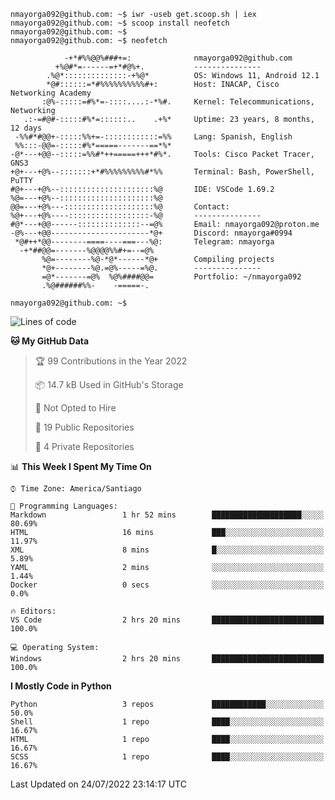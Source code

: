 ```console
nmayorga092@github.com: ~$ iwr -useb get.scoop.sh | iex
nmayorga092@github.com: ~$ scoop install neofetch
nmayorga092@github.com: ~$ 
nmayorga092@github.com: ~$ neofetch

            -+*#%%@@%###+=:              nmayorga092@github.com
          +%@#*=------=+*#@%+.           ---------------
        .%@*::::::::::::::-+%@*          OS: Windows 11, Android 12.1
        *@#::::::=*#%%%%%%%%%%#+:        Host: INACAP, Cisco Networking Academy
       :@%-:::::=#%*=-::::....:-*%#.     Kernel: Telecommunications, Networking
   .:-=#@#-:::::#%*=::::::..    .+%*     Uptime: 23 years, 8 months, 12 days
 -%%#*#@@+-:::::%%+=-::::::::::::=%%     Lang: Spanish, English
 %%:::-@@=-:::::#%*=====-------==*%*     
-@*---+@@--:::::=%%#*++=====+++*#%*.     Tools: Cisco Packet Tracer, GNS3
+@+---+@%--:::::::+*#%%%%%%%%%#*%%       Terminal: Bash, PowerShell, PuTTY
#@+---+@%--:::::::::::::::::::::%@       IDE: VSCode 1.69.2
%@=---+@%--:::::::::::::::::::::%@       
@@=---+@%---::::::::::::::::::::%@       Contact:
%@+---+@%----::::::::::::::::::-%@       ---------------
#@*---+@@------::::::::::::::--=@%       Email: nmayorga092@proton.me
-@%---+@@----------------------*@+       Discord: nmayorga#0994
 *@#++*@@--------====----===---%@:       Telegram: nmayorga
  -+*##@@=-------%@@@@%%#+=--=@%         
       %@=--------%@-*@*------*@+        Compiling projects
       *@+--------%@.=@%-----=%@.        ---------------
       =@*-------=@%  %@%####@@=         Portfolio: ~/nmayorga092
       .%@######%%-    -=====-.          
       
nmayorga092@github.com: ~$ 
```
<!--START_SECTION:waka-->
![Lines of code](https://img.shields.io/badge/From%20Hello%20World%20I%27ve%20Written-61%20Thousand%20lines%20of%20code-blue)

**🐱 My GitHub Data** 

> 🏆 99 Contributions in the Year 2022
 > 
> 📦 14.7 kB Used in GitHub's Storage 
 > 
> 🚫 Not Opted to Hire
 > 
> 📜 19 Public Repositories 
 > 
> 🔑 4 Private Repositories  
 > 
📊 **This Week I Spent My Time On** 

```text
⌚︎ Time Zone: America/Santiago

💬 Programming Languages: 
Markdown                 1 hr 52 mins        ████████████████████░░░░░   80.69% 
HTML                     16 mins             ███░░░░░░░░░░░░░░░░░░░░░░   11.97% 
XML                      8 mins              █░░░░░░░░░░░░░░░░░░░░░░░░   5.89% 
YAML                     2 mins              ░░░░░░░░░░░░░░░░░░░░░░░░░   1.44% 
Docker                   0 secs              ░░░░░░░░░░░░░░░░░░░░░░░░░   0.0%

🔥 Editors: 
VS Code                  2 hrs 20 mins       █████████████████████████   100.0%

💻 Operating System: 
Windows                  2 hrs 20 mins       █████████████████████████   100.0%

```

**I Mostly Code in Python** 

```text
Python                   3 repos             ████████████░░░░░░░░░░░░░   50.0% 
Shell                    1 repo              ████░░░░░░░░░░░░░░░░░░░░░   16.67% 
HTML                     1 repo              ████░░░░░░░░░░░░░░░░░░░░░   16.67% 
SCSS                     1 repo              ████░░░░░░░░░░░░░░░░░░░░░   16.67%

```



 Last Updated on 24/07/2022 23:14:17 UTC
<!--END_SECTION:waka-->